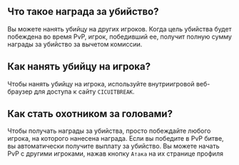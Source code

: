## Что такое награда за убийство?

Вы можете нанять убийцу на других игроков. Когда цель убийства будет побеждена во время PvP, игрок, победивший ее, получит полную сумму награды за убийство за вычетом комиссии.

## Как нанять убийцу на игрока?

Чтобы нанять убийцу на игрока, используйте внутриигровой веб-браузер для доступа к сайту `CICUITBREAK`.

## Как стать охотником за головами?

Чтобы получать награды за убийства, просто побеждайте любого игрока, на которого нанесена награда. Если вы победите в PvP битве, вы автоматически получите выплату за убийство.
Вы можете начать PvP с другими игроками, нажав кнопку `Атака` на их странице профиля
